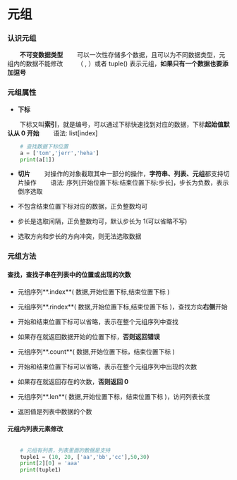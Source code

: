 # 元组
### 认识元组
&emsp;&emsp;**不可变数据类型**
&emsp;&emsp;可以一次性存储多个数据，且可以为不同数据类型，元组内的数据不能修改
&emsp;&emsp;（ , ）或者 tuple() 表示元组，**如果只有一个数据也要添加逗号**

### 元组属性
*  **下标**

&emsp;&emsp;下标又叫**索引**，就是编号，可以通过下标快速找到对应的数据，下标**起始值默认从 0 开始** 
&emsp;&emsp;语法: list[index]


```python 
    # 查找数据下标位置
    a = ['tom','jerr','heha']
    print(a[1])

```


*  **切片**
&emsp;&emsp;对操作的对象截取其中一部分的操作，**字符串、列表、元组**都支持切片操作
&emsp;&emsp;语法: 序列[开始位置下标:结束位置下标:步长]，步长为负数，表示倒序选取

  *  不包含结束位置下标对应的数据，正负整数均可
  *  步长是选取间隔，正负整数均可，默认步长为 1(可以省略不写)
  *  选取方向和步长的方向冲突，则无法选取数据


### 元组方法 
#### 查找，查找子串在列表中的位置或出现的次数

*  元组序列**.index**( 数据,开始位置下标,结束位置下标 )
  *  元组序列**.rindex**( 数据,开始位置下标,结束位置下标 )，查找方向**右侧**开始
  *  开始和结束位置下标可以省略，表示在整个元组序列中查找
  *  如果存在就返回数据开始的位置下标，**否则返回错误** 
  
  
*  元组序列**.count**( 数据,开始位置下标，结束位置下标 )
  *  开始和结束位置下标可以省略，表示在整个元组序列中出现的次数
  *  如果存在就返回存在的次数，**否则返回 0**
  
  
*  元组序列**.len**( 数据,开始位置下标，结束位置下标 )，访问列表长度
  *  返回值是列表中数据的个数



#### 元组内列表元素修改



```python

    # 元组有列表，列表里面的数据是支持
    tuple1 = (10, 20, ['aa','bb','cc'],50,30)
    print[2][0] = 'aaa'
    print(tuple1)

```








































